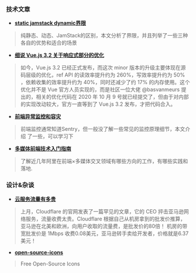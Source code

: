 ### 技术文章

+ **[static jamstack dynamic界限](https://css-tricks.com/static-vs-dynamic-vs-jamstack-wheres-the-line/)**
> 纯静态、动态、JamStack的区别，本文分析了界限，并且列举了一些三种各自的优势和适合的场景

+ **[细说 Vue.js 3.2 关于响应式部分的优化](https://juejin.cn/post/6995732683435278344)**
> 如今，Vue.js 3.2 已经正式发布，而这次 minor 版本的升级主要体现在源码层级的优化，ref API 的读效率提升约为 260%，写效率提升约为 50% ，依赖收集的效率提升约为 40%，同时还减少了约 17% 的内存使用。这个优化并不是 Vue 官方人员实现的，而是社区一位大佬 @basvanmeurs 提出的，相关的优化代码在 2020 年 10 月 9 号就已经提交了，但由于对内部的实现改动较大，官方一直等到了 Vue.js 3.2 发布，才把代码合入。

+ **[前端异常监控和容灾](https://juejin.cn/post/6995235136547586084)**
> 前端监控通常知道Sentry，但一般没了解一些常见的监控原理细节，本文介绍 了一些，可以学习下


+ **[多媒体前端技术入门指南](https://developer.aliyun.com/article/787362?spm=a2c6h.12873581.0.dArticle787362.292b78c5IaE3Cj&groupCode=alibabaf2e)**
> 了解近几年阿里在前端×多媒体交叉领域有哪些方向的工作，有哪些实践和落地.


### 设计&杂谈


+ **[云服务流量有多贵](https://blog.cloudflare.com/aws-egregious-egress/)**
> 上月，Cloudflare 的官网发表了一篇罕见的文章，它的 CEO 抨击亚马逊网络服务，流量收费太贵。Cloudflare 根据自己从机房拿到的批发价推算，亚马逊在北美和欧洲，向用户收取的流量费，是批发价的80倍！
机房的带宽批发价是 1Mbps 收费0.08美元，亚马逊转手卖给开发者，价格就是6.37美元！


+ **[open-source-icons](https://www.smashingmagazine.com/2021/08/open-source-icons/)**
> Free Open-Source Icons




